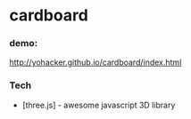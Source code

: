 # cardboard

### demo:
http://yohacker.github.io/cardboard/index.html

### Tech
* [three.js] - awesome javascript 3D library

